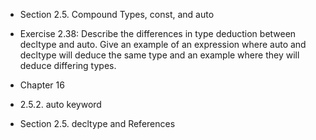 - Section 2.5. Compound Types, const, and auto

- Exercise 2.38: Describe the differences in type deduction between decltype and
  auto. Give an example of an expression where auto and decltype will deduce
  the same type and an example where they will deduce differing types.

- Chapter 16

- 2.5.2. auto keyword

- Section 2.5. decltype and References
